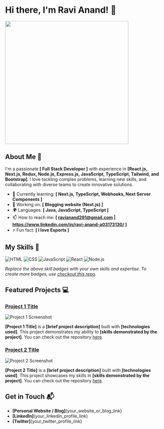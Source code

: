 # Hi there, I'm Ravi Anand! 👋

<img src="https://github.com/ravi-anand04/ravi-anand04/assets/135325298/fc867d2a-8065-49a1-a874-00d2ac6be0cd/" width="400" height="400" />

## About Me 🚀

I'm a passionate **[  Full Stack Developer  ]** with experience in **[React.js, Next.js, Redux, Node.js, Express.js, JavaScript, TypeScript, Tailwind, and Bootstrap]**. I love tackling complex problems, learning new skills, and collaborating with diverse teams to create innovative solutions.

- 🌱 Currently learning: **[ Next.js, TypeScript, Webhooks, Next Server Components ]**
- 🔭 Working on: **[ Blogging website (Next.js) ]**
- 🌍 Languages: **[ Java, JavaScript, TypeScript ]**
- 📫 How to reach me: **[ ravianand291@gmail.com | https://www.linkedin.com/in/ravi-anand-a03173130/ ]**
- ⚡ Fun fact: **[ I love Esports ]**

## My Skills 🧠

![HTML](https://img.shields.io/badge/-HTML-E34F26?style=flat-square&logo=html5&logoColor=white)
![CSS](https://img.shields.io/badge/-CSS-1572B6?style=flat-square&logo=css3&logoColor=white)
![JavaScript](https://img.shields.io/badge/-JavaScript-F7DF1E?style=flat-square&logo=javascript&logoColor=black)
![React](https://img.shields.io/badge/-React-61DAFB?style=flat-square&logo=react&logoColor=black)
![Node.js](https://img.shields.io/badge/-Node.js-339933?style=flat-square&logo=node.js&logoColor=white)

*Replace the above skill badges with your own skills and expertise. To create more badges, use [checkout this repo](https://github.com/alexandresanlim/Badges4-README.md-Profile).*

## Featured Projects 💻

### [Project 1 Title](project_1_link)

![Project 1 Screenshot](project_1_screenshot_url)

**[Project 1 Title]** is a **[brief project description]** built with **[technologies used]**. This project demonstrates my ability to **[skills demonstrated by the project]**. You can check out the repository [here](project_1_repository_link).

### [Project 2 Title](project_2_link)

![Project 2 Screenshot](project_2_screenshot_url)

**[Project 2 Title]** is a **[brief project description]** built with **[technologies used]**. This project showcases my skills in **[skills demonstrated by the project]**. You can check out the repository [here](project_2_repository_link).

## Get in Touch 📬

- **[Personal Website / Blog]**(your_website_or_blog_link)
- **[LinkedIn]**(your_linkedin_profile_link)
- **[Twitter]**(your_twitter_profile_link)


